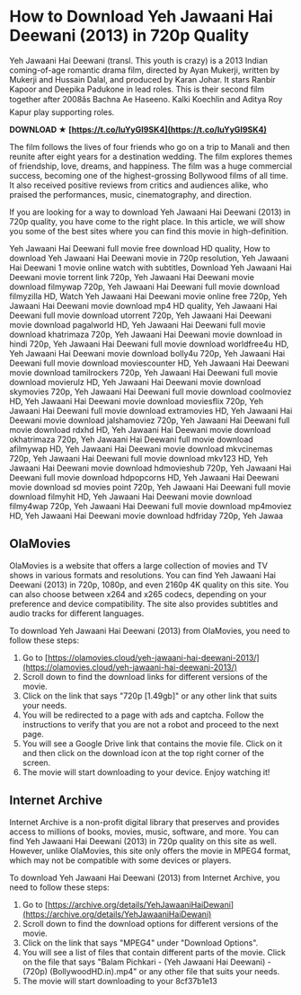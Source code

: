 
 
# How to Download Yeh Jawaani Hai Deewani (2013) in 720p Quality
 
Yeh Jawaani Hai Deewani (transl. This youth is crazy) is a 2013 Indian coming-of-age romantic drama film, directed by Ayan Mukerji, written by Mukerji and Hussain Dalal, and produced by Karan Johar. It stars Ranbir Kapoor and Deepika Padukone in lead roles. This is their second film together after 2008âs Bachna Ae Haseeno. Kalki Koechlin and Aditya Roy Kapur play supporting roles.
 
**DOWNLOAD ★ [https://t.co/luYyGI9SK4](https://t.co/luYyGI9SK4)**


 
The film follows the lives of four friends who go on a trip to Manali and then reunite after eight years for a destination wedding. The film explores themes of friendship, love, dreams, and happiness. The film was a huge commercial success, becoming one of the highest-grossing Bollywood films of all time. It also received positive reviews from critics and audiences alike, who praised the performances, music, cinematography, and direction.
 
If you are looking for a way to download Yeh Jawaani Hai Deewani (2013) in 720p quality, you have come to the right place. In this article, we will show you some of the best sites where you can find this movie in high-definition.
 
Yeh Jawaani Hai Deewani full movie free download HD quality,  How to download Yeh Jawaani Hai Deewani movie in 720p resolution,  Yeh Jawaani Hai Deewani 1 movie online watch with subtitles,  Download Yeh Jawaani Hai Deewani movie torrent link 720p,  Yeh Jawaani Hai Deewani movie download filmywap 720p,  Yeh Jawaani Hai Deewani full movie download filmyzilla HD,  Watch Yeh Jawaani Hai Deewani movie online free 720p,  Yeh Jawaani Hai Deewani movie download mp4 HD quality,  Yeh Jawaani Hai Deewani full movie download utorrent 720p,  Yeh Jawaani Hai Deewani movie download pagalworld HD,  Yeh Jawaani Hai Deewani full movie download khatrimaza 720p,  Yeh Jawaani Hai Deewani movie download in hindi 720p,  Yeh Jawaani Hai Deewani full movie download worldfree4u HD,  Yeh Jawaani Hai Deewani movie download bolly4u 720p,  Yeh Jawaani Hai Deewani full movie download moviescounter HD,  Yeh Jawaani Hai Deewani movie download tamilrockers 720p,  Yeh Jawaani Hai Deewani full movie download movierulz HD,  Yeh Jawaani Hai Deewani movie download skymovies 720p,  Yeh Jawaani Hai Deewani full movie download coolmoviez HD,  Yeh Jawaani Hai Deewani movie download moviesflix 720p,  Yeh Jawaani Hai Deewani full movie download extramovies HD,  Yeh Jawaani Hai Deewani movie download jalshamoviez 720p,  Yeh Jawaani Hai Deewani full movie download rdxhd HD,  Yeh Jawaani Hai Deewani movie download okhatrimaza 720p,  Yeh Jawaani Hai Deewani full movie download afilmywap HD,  Yeh Jawaani Hai Deewani movie download mkvcinemas 720p,  Yeh Jawaani Hai Deewani full movie download mkv123 HD,  Yeh Jawaani Hai Deewani movie download hdmovieshub 720p,  Yeh Jawaani Hai Deewani full movie download hdpopcorns HD,  Yeh Jawaani Hai Deewani movie download sd movies point 720p,  Yeh Jawaani Hai Deewani full movie download filmyhit HD,  Yeh Jawaani Hai Deewani movie download filmy4wap 720p,  Yeh Jawaani Hai Deewani full movie download mp4moviez HD,  Yeh Jawaani Hai Deewani movie download hdfriday 720p,  Yeh Jawaa
 
## OlaMovies
 
OlaMovies is a website that offers a large collection of movies and TV shows in various formats and resolutions. You can find Yeh Jawaani Hai Deewani (2013) in 720p, 1080p, and even 2160p 4K quality on this site. You can also choose between x264 and x265 codecs, depending on your preference and device compatibility. The site also provides subtitles and audio tracks for different languages.
 
To download Yeh Jawaani Hai Deewani (2013) from OlaMovies, you need to follow these steps:
 
1. Go to [https://olamovies.cloud/yeh-jawaani-hai-deewani-2013/](https://olamovies.cloud/yeh-jawaani-hai-deewani-2013/)
2. Scroll down to find the download links for different versions of the movie.
3. Click on the link that says "720p [1.49gb]" or any other link that suits your needs.
4. You will be redirected to a page with ads and captcha. Follow the instructions to verify that you are not a robot and proceed to the next page.
5. You will see a Google Drive link that contains the movie file. Click on it and then click on the download icon at the top right corner of the screen.
6. The movie will start downloading to your device. Enjoy watching it!

## Internet Archive
 
Internet Archive is a non-profit digital library that preserves and provides access to millions of books, movies, music, software, and more. You can find Yeh Jawaani Hai Deewani (2013) in 720p quality on this site as well. However, unlike OlaMovies, this site only offers the movie in MPEG4 format, which may not be compatible with some devices or players.
 
To download Yeh Jawaani Hai Deewani (2013) from Internet Archive, you need to follow these steps:

1. Go to [https://archive.org/details/YehJawaaniHaiDewani](https://archive.org/details/YehJawaaniHaiDewani)
2. Scroll down to find the download options for different versions of the movie.
3. Click on the link that says "MPEG4" under "Download Options".
4. You will see a list of files that contain different parts of the movie. Click on the file that says "Balam Pichkari - (Yeh Jawaani Hai Deewani) - (720p) (BollywoodHD.in).mp4" or any other file that suits your needs.
5. The movie will start downloading to your 8cf37b1e13


